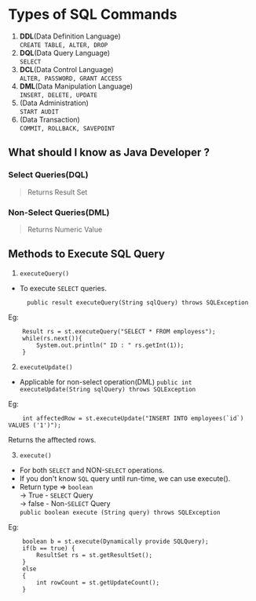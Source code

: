 # Types of SQL Commands

1. **DDL**(Data Definition Language)  
```CREATE TABLE, ALTER, DROP```
2. **DQL**(Data Query Language)  
```SELECT```
3. **DCL**(Data Control Language)  
```ALTER, PASSWORD, GRANT ACCESS```
4. **DML**(Data Manipulation Language)  
```INSERT, DELETE, UPDATE```
5. (Data Administration)  
```START AUDIT```
6. (Data Transaction)  
```COMMIT, ROLLBACK, SAVEPOINT```

## What should I know as Java Developer ?

### Select Queries(**DQL**) 
> Returns Result Set

### Non-Select Queries(**DML**)
> Returns Numeric Value

## Methods to Execute **SQL** Query
1. ```executeQuery()```
- To execute ```SELECT``` queries.

        public result executeQuery(String sqlQuery) throws SQLException
Eg:

        Result rs = st.executeQuery("SELECT * FROM employess");
        while(rs.next()){
            System.out.println(" ID : " rs.getInt(1));
        }

2. ```executeUpdate()```
- Applicable for non-select operation(DML)
```public int executeUpdate(String sqlQuery) throws SQLException``` 

Eg:

        int affectedRow = st.executeUpdate("INSERT INTO employees(`id`) VALUES ('1')");
Returns the afftected rows.

3. ```execute()```
- For both ```SELECT``` and NON-```SELECT``` operations.
- If you don't know ```SQL``` query until run-time, we can use execute().
- Return type => ```boolean```  
 -> True - ```SELECT``` Query  
 -> false - Non-```SELECT``` Query  
 ```public boolean execute (String query) throws SQLException```

 Eg:

        boolean b = st.execute(Dynamically provide SQLQuery);
        if(b == true) {
            ResultSet rs = st.getResultSet();
        }
        else
        {
            int rowCount = st.getUpdateCount();
        }


